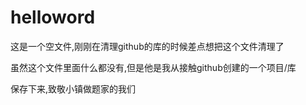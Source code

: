 # helloword

这是一个空文件,刚刚在清理github的库的时候差点想把这个文件清理了

虽然这个文件里面什么都没有,但是他是我从接触github创建的一个项目/库

保存下来,致敬小镇做题家的我们
